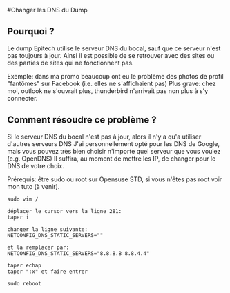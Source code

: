 #Changer les DNS du Dump

## Pourquoi ?

Le dump Epitech utilise le serveur DNS du bocal, sauf que ce serveur n'est pas toujours à jour.
Ainsi il est possible de se retrouver avec des sites ou des parties de sites qui ne fonctionnent pas.

Exemple: dans ma promo beaucoup ont eu le problème des photos de profil "fantômes" sur Facebook (i.e. elles ne s'affichaient pas)
Plus grave: chez moi, outlook ne s'ouvrait plus, thunderbird n'arrivait pas non plus à s'y connecter.

## Comment résoudre ce problème ?

Si le serveur DNS du bocal n'est pas à jour, alors il n'y a qu'a utiliser d'autres serveurs DNS
J'ai personnellement opté pour les DNS de Google, mais vous pouvez très bien choisir n'importe quel serveur que vous voulez (e.g. OpenDNS)
Il suffira, au moment de mettre les IP, de changer pour le DNS de votre choix.

Prérequis: être sudo ou root sur Opensuse STD, si vous n'êtes pas root voir mon tuto (à venir).

```shell
sudo vim /
```

```
déplacer le cursor vers la ligne 281: 
taper i

changer la ligne suivante:
NETCONFIG_DNS_STATIC_SERVERS=""

et la remplacer par:
NETCONFIG_DNS_STATIC_SERVERS="8.8.8.8 8.8.4.4"

taper echap
taper ":x" et faire entrer
```

```shell
sudo reboot
```

